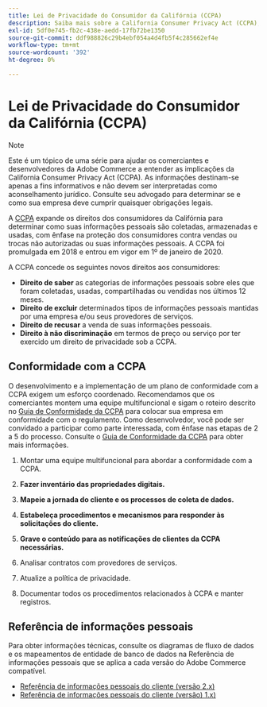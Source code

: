 ```yaml
---
title: Lei de Privacidade do Consumidor da Califórnia (CCPA)
description: Saiba mais sobre a California Consumer Privacy Act (CCPA), que amplia os direitos dos consumidores na Califórnia para determinar como suas informações pessoais são coletadas, armazenadas e usadas.
exl-id: 5df0e745-fb2c-438e-aedd-17fb72be1350
source-git-commit: ddf988826c29b4ebf054a4d4fb5f4c285662ef4e
workflow-type: tm+mt
source-wordcount: '392'
ht-degree: 0%

---
```


# Lei de Privacidade do Consumidor da Califórnia (CCPA)

>[!NOTE]
>
>Este é um tópico de uma série para ajudar os comerciantes e desenvolvedores da Adobe Commerce a entender as implicações da California Consumer Privacy Act (CCPA). As informações destinam-se apenas a fins informativos e não devem ser interpretadas como aconselhamento jurídico. Consulte seu advogado para determinar se e como sua empresa deve cumprir quaisquer obrigações legais.

A [CCPA](https://oag.ca.gov/privacy/ccpa) expande os direitos dos consumidores da Califórnia para determinar como suas informações pessoais são coletadas, armazenadas e usadas, com ênfase na proteção dos consumidores contra vendas ou trocas não autorizadas ou suas informações pessoais. A CCPA foi promulgada em 2018 e entrou em vigor em 1º de janeiro de 2020.

A CCPA concede os seguintes novos direitos aos consumidores:

- **Direito de saber** as categorias de informações pessoais sobre eles que foram coletadas, usadas, compartilhadas ou vendidas nos últimos 12 meses.
- **Direito de excluir** determinados tipos de informações pessoais mantidas por uma empresa e/ou seus provedores de serviços.
- **Direito de recusar** a venda de suas informações pessoais.
- **Direito à não discriminação** em termos de preço ou serviço por ter exercido um direito de privacidade sob a CCPA.

## Conformidade com a CCPA

O desenvolvimento e a implementação de um plano de conformidade com a CCPA exigem um esforço coordenado. Recomendamos que os comerciantes montem uma equipe multifuncional e sigam o roteiro descrito no [Guia de Conformidade da CCPA](https://experienceleague.adobe.com/docs/commerce-admin/start/compliance/privacy/compliance-ccpa.html) para colocar sua empresa em conformidade com o regulamento. Como desenvolvedor, você pode ser convidado a participar como parte interessada, com ênfase nas etapas de 2 a 5 do processo. Consulte o [Guia de Conformidade da CCPA](https://experienceleague.adobe.com/docs/commerce-admin/start/compliance/privacy/compliance-ccpa.html) para obter mais informações.

1. Montar uma equipe multifuncional para abordar a conformidade com a CCPA.

1. **Fazer inventário das propriedades digitais.**

1. **Mapeie a jornada do cliente e os processos de coleta de dados.**

1. **Estabeleça procedimentos e mecanismos para responder às solicitações do cliente.**

1. **Grave o conteúdo para as notificações de clientes da CCPA necessárias.**

1. Analisar contratos com provedores de serviços.

1. Atualize a política de privacidade.

1. Documentar todos os procedimentos relacionados à CCPA e manter registros.

## Referência de informações pessoais

Para obter informações técnicas, consulte os diagramas de fluxo de dados e os mapeamentos de entidade de banco de dados na Referência de informações pessoais que se aplica a cada versão do Adobe Commerce compatível.

- [Referência de informações pessoais do cliente (versão 2.x)](data-m2.md)
- [Referência de informações pessoais do cliente (versão) 1.x)](data-m1.md)

